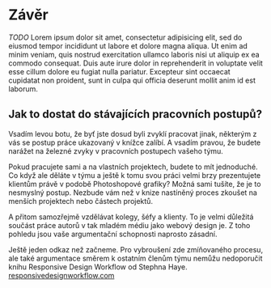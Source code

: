 # Závěr

*TODO* Lorem ipsum dolor sit amet, consectetur adipisicing elit, sed do eiusmod
tempor incididunt ut labore et dolore magna aliqua. Ut enim ad minim veniam,
quis nostrud exercitation ullamco laboris nisi ut aliquip ex ea commodo
consequat. Duis aute irure dolor in reprehenderit in voluptate velit esse
cillum dolore eu fugiat nulla pariatur. Excepteur sint occaecat cupidatat non
proident, sunt in culpa qui officia deserunt mollit anim id est laborum.

## Jak to dostat do stávajících pracovních postupů?

Vsadím levou botu, že byť jste dosud byli zvyklí pracovat jinak, některým z vás se postup práce ukazovaný v knížce zalíbí. A vsadím pravou, že budete narážet na železné zvyky v pracovních postupech vašeho týmu. 

Pokud pracujete sami a na vlastních projektech, budete to mít jednoduché. Co když ale děláte v týmu a ještě k tomu svou práci velmi brzy prezentujete klientům právě v podobě Photoshopové grafiky? Možná sami tušíte, že je to nesmyslný postup. Nezbude vám než v knize nastíněný proces zkoušet na menších projektech nebo částech projektů. 

A přitom samozřejmě vzdělávat kolegy, šéfy a klienty. To je velmi důležitá součást práce autorů v tak mladém médiu jako webový design je. Z toho pohledu jsou vaše argumentační schopnosti naprosto zásadní.

Ještě jeden odkaz než začneme. Pro vybroušení zde zmíňovaného procesu, ale také argumentace směrem k ostatním členům týmu nemůžu nedoporučit knihu Responsive Design Workflow od Stephna Haye. [responsivedesignworkflow.com](http://responsivedesignworkflow.com)




